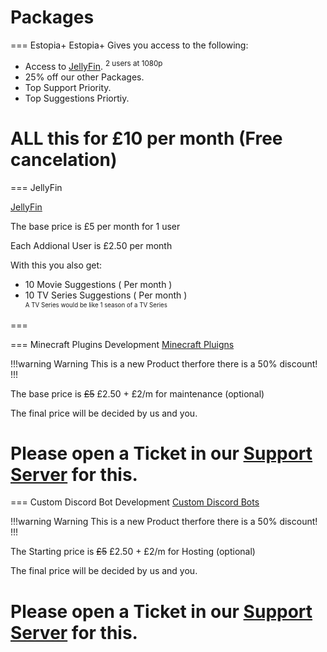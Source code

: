 # Packages

=== Estopia+ 
Estopia+ Gives you access to the following:

- Access to [JellyFin](Jelly/JellyFin.md). <sup>2 users at 1080p<sup>
- 25% off our other Packages.
- Top Support Priority.
- Top Suggestions Priortiy.

ALL this for £10 per month (Free cancelation)
=== 

=== JellyFin

[JellyFin](Jelly/JellyFin.md)

The base price is £5 per month for 1 user 

Each Addional User is £2.50 per month

With this you also get:
- 10 Movie Suggestions ( Per month )
- 10 TV Series Suggestions ( Per month )<br>
<sup><sub>A TV Series would be like 1 season of a TV Series <sub><sup>

=== 

=== Minecraft Plugins Development
[Minecraft Pluigns](https://developments.estopia.net/minecraft-plugins/plugins/)

!!!warning Warning
This is a new Product therfore there is a 50% discount!
!!!

The base price is ~~£5~~ £2.50 + £2/m for maintenance (optional)

The final price will be decided by us and you.

Please open a Ticket in our [Support Server](https://discord.gg/YHqYJ4V4NF) for this.
===

=== Custom Discord Bot Development
[Custom Discord Bots](https://developments.estopia.net/Discord-Bots/custom)

!!!warning Warning
This is a new Product therfore there is a 50% discount!
!!!

The Starting price is ~~£5~~ £2.50 + £2/m for Hosting (optional)

The final price will be decided by us and you.

Please open a Ticket in our [Support Server](https://discord.gg/YHqYJ4V4NF) for this.
===